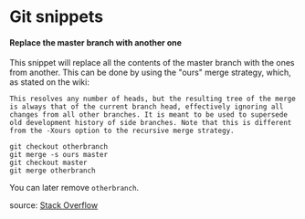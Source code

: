 # Git snippets
#### Replace the master branch with another one
This snippet will replace all the contents of the master branch with the ones from another.
This can be done by using the "ours" merge strategy, which, as stated on the wiki:
``` 
This resolves any number of heads, but the resulting tree of the merge is always that of the current branch head, effectively ignoring all changes from all other branches. It is meant to be used to supersede old development history of side branches. Note that this is different from the -Xours option to the recursive merge strategy.
``` 
``` 
git checkout otherbranch
git merge -s ours master
git checkout master
git merge otherbranch
```
You can later remove `otherbranch`. 

source: [Stack Overflow](https://stackoverflow.com/questions/2862590/how-to-replace-master-branch-in-git-entirely-from-another-branch)

